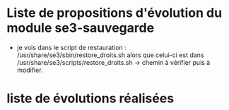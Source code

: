 # Liste de propositions d'évolution du module se3-sauvegarde

* je vois dans le script de restauration : /usr/share/se3/sbin/restore_droits.sh
alors que celui-ci est dans /usr/share/se3/scripts/restore_droits.sh
→ chemin à vérifier puis à modifier.


# liste de évolutions réalisées

